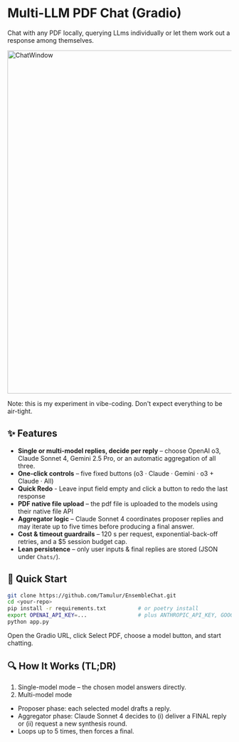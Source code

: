 # Multi-LLM PDF Chat (Gradio)

Chat with any PDF locally, querying LLms individually or let them work out a response among themselves.

<img width="1474" height="771" alt="ChatWindow" src="https://github.com/user-attachments/assets/2091d0c6-fefc-4b7b-959f-c469f02a642b" />

Note: this is my experiment in vibe-coding. Don't expect everything to be air-tight.

## ✨ Features
- **Single or multi-model replies, decide per reply** – choose OpenAI o3, Claude Sonnet 4, Gemini 2.5 Pro, or an automatic aggregation of all three.
- **One-click controls** – five fixed buttons (o3 · Claude · Gemini · o3 + Claude · All)
- **Quick Redo** - Leave input field empty and click a button to redo the last response
- **PDF native file upload** – the pdf file is uploaded to the models using their native file API
- **Aggregator logic** – Claude Sonnet 4 coordinates proposer replies and may iterate up to five times before producing a final answer.
- **Cost & timeout guardrails** – 120 s per request, exponential-back-off retries, and a \$5 session budget cap.
- **Lean persistence** – only user inputs & final replies are stored (JSON under `Chats/`).


## 🚀 Quick Start
```bash
git clone https://github.com/Tamulur/EnsembleChat.git
cd <your-repo>
pip install -r requirements.txt          # or poetry install
export OPENAI_API_KEY=...                # plus ANTHROPIC_API_KEY, GOOGLE_API_KEY
python app.py
```

Open the Gradio URL, click Select PDF, choose a model button, and start chatting.


## 🔍 How It Works (TL;DR)

1. Single-model mode – the chosen model answers directly.
2. Multi-model mode
  - Proposer phase: each selected model drafts a reply.
  - Aggregator phase: Claude Sonnet 4 decides to (i) deliver a FINAL reply or (ii) request a new synthesis round.
  - Loops up to 5 times, then forces a final.

